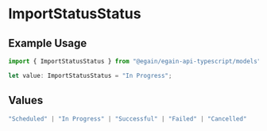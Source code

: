 # ImportStatusStatus

## Example Usage

```typescript
import { ImportStatusStatus } from "@egain/egain-api-typescript/models";

let value: ImportStatusStatus = "In Progress";
```

## Values

```typescript
"Scheduled" | "In Progress" | "Successful" | "Failed" | "Cancelled"
```